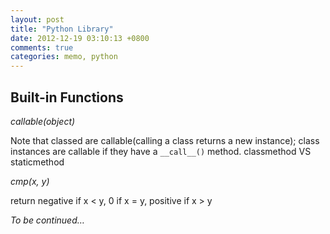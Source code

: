 ```yaml
---
layout: post
title: "Python Library"
date: 2012-12-19 03:10:13 +0800
comments: true
categories: memo, python
---
```


## Built-in Functions

*callable(object)*

Note that classed are callable(calling a class returns a new instance); class instances are callable if they have a `__call__()` method.
classmethod VS staticmethod

*cmp(x, y)*

return negative if x < y, 0 if x = y, positive if x > y

*To be continued…*
